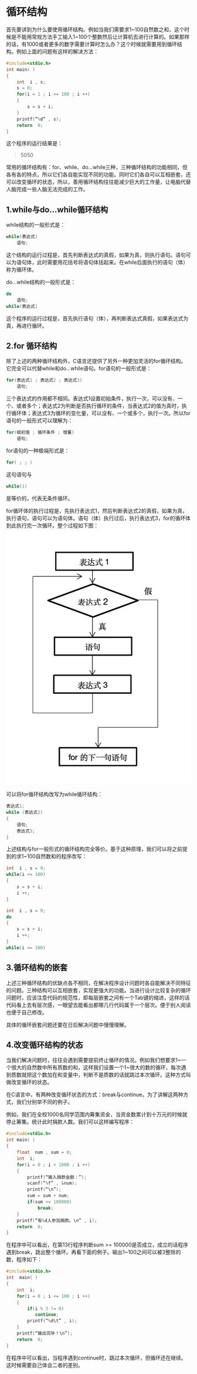 # 循环结构
首先要讲到为什么要使用循环结构。例如当我们需要求1~100自然数之和，这个时候是不能用常规方法手工输入1~100个整数然后让计算机去进行计算的。如果那样的话，有1000或者更多的数字需要计算时怎么办？这个时候就需要用到循环结构。例如上面的问题有这样的解决方法：

```c
#include<stdio.h>
int main( )
{
    int  i , s;
    s = 0;
    for(i = 1 ; i <= 100 ; i ++)
    {
        s = s + i;
    }
    printf(“%d” , s);
    return  0;
}
```
这个程序的运行结果是：

> 5050

常用的循环结构有：for、while、do…while三种，三种循环结构的功能相同，但各有各的特点，所以它们各自能实现不同的功能。同时它们各自可以互相嵌套，还可以改变循环的状态，所以，善用循环结构往往能减少巨大的工作量，让电脑代替人脑完成一些人脑无法完成的工作。

## 1.while与do…while循环结构
while结构的一般形式是：

```c	
while(表达式) 
    语句;
```

这个结构的运行过程是，首先判断表达式的真假，如果为真，则执行语句。语句可以为语句体，此时需要用花括号将语句体括起来。在while后面执行的语句（体）称为循环体。

do…while结构的一般形式是：

```c
do
    语句;
while(表达式)
```

这个程序的运行过程是，首先执行语句（体），再判断表达式真假，如果表达式为真，再进行循环。

## 2.for 循环结构
除了上述的两种循环结构外，C语言还提供了另外一种更加灵活的for循环结构。它完全可以代替while和do…while语句。for语句的一般形式是：

```c
for(表达式1 ; 表达式2 ; 表达式3)
    语句;
```

三个表达式的作用都不相同。表达式1设置初始条件，执行一次，可以没有、一个、或者多个；表达式2为判断是否执行循环的条件，当表达式2的值为真时，执行循环体；表达式3为循环的变化量，可以没有、一个或多个，执行一次。所以for语句的一般形式可以理解为：

```c
for(赋初值 ; 循环条件 ; 增量)
    语句;
```

for语句的一种极端形式是：

```c
for( ; ; )
```

这句语句与
```c
while(1)
```
是等价的，代表无条件循环。

for循环体的执行过程是，先执行表达式1，然后判断表达式2的真假，如果为真，执行语句，语句可以为语句体。语句（体）执行过后，执行表达式3，for的循环体到此执行完一次循环。整个过程如下图：
![](../img/3-3.png)

可以将for循环结构改写为while循环结构：

```c
表达式1;
while (表达式2)
{
    语句;
    表达式3;
}
```

上述结构与for一般形式的循环结构完全等价。基于这种原理，我们可以将之前提到的求1~100自然数和的程序改写：

```c
int  i , s = 0;
while(i <= 100)
{
    s = s + i;
    i ++;
}
```

```c
int  i , s = 0;
do
{
    s = s + i;
    i ++;
}
while(i <= 100)
```

## 3.循环结构的嵌套
上述三种循环结构的优缺点各不相同，在解决程序设计问题时各自能解决不同特征的问题。三种结构可以互相嵌套，实现更强大的功能。当进行设计比较复杂的循环问题时，应该注意代码的规范性，即每层嵌套之间有一个Tab键的缩进，这样的话代码看上去有层次感，一眼望去能看出都哪几行代码属于一个层次。便于别人阅读也便于自己修改。

具体的循环嵌套问题还要在日后解决问题中慢慢理解。

## 4.改变循环结构的状态
当我们解决问题时，往往会遇到需要提前终止循环的情况。例如我们想要求1~一个很大的自然数中所有质数的和，这样我们设置一个1~很大的数的循环，每次遇到质数就把这个数加在和变量中，判断不是质数的话就跳过本次循环。这种方式叫做改变循环的状态。

在C语言中，有两种改变循环状态的方式：break与continue。为了讲解这两种方式，我们分别举不同的例子。

例如，我们在全校1000名同学范围内筹集资金，当资金数累计到十万元的时候就停止筹集。统计此时捐款人数。我们可以这样编写程序：

```c
#include<stdio.h>
int main( )
{
    float  num , sum = 0;
    int  i;
    for(i = 0 ; i < 1000 ; i ++)
    {
        printf(“输入捐款金额：”);
        scanf(“%f” , &num);
        printf(“\n”);
        sum = sum + num;
        if(sum >= 100000)
        	break;
    }
    printf(“有%d人参加捐款。\n” , i);
    return  0;
}
```

在程序中可以看出，在第13行程序判断sum >= 100000是否成立，成立的话程序遇到break，跳出整个循环。再看下面的例子。输出1~100之间可以被3整除的数，程序如下：

```c
#include<stdio.h>
int  main( )
{
    int  i;
    for(i = 0 ; i <= 100 ; i ++)
    {
        if(i % 3 != 0)
           continue;
        printf(“%d\t” , i);
    }
    printf(“输出完毕！\n”);
    return  0;
}
```

在程序中可以看出，当程序遇到continue时，跳过本次循环，但循环还在继续。这时候需要自己体会二者的差别。